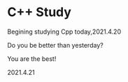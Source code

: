 # C++ Study

Begining studying Cpp today,2021.4.20

Do you be better than yesterday?

You are the best!

2021.4.21